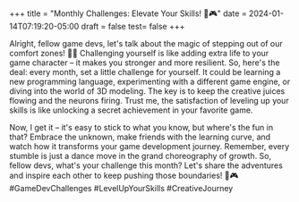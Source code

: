 +++
title = "Monthly Challenges: Elevate Your Skills! 🚀🎮"
date = 2024-01-14T07:19:20-05:00
draft = false
test= false
+++ 


Alright, fellow game devs, let's talk about the magic of stepping out of our comfort zones! 🚀✨ Challenging yourself is like adding extra life to your game character – it makes you stronger and more resilient. So, here's the deal: every month, set a little challenge for yourself. It could be learning a new programming language, experimenting with a different game engine, or diving into the world of 3D modeling. The key is to keep the creative juices flowing and the neurons firing. Trust me, the satisfaction of leveling up your skills is like unlocking a secret achievement in your favorite game.

Now, I get it – it's easy to stick to what you know, but where's the fun in that? Embrace the unknown, make friends with the learning curve, and watch how it transforms your game development journey. Remember, every stumble is just a dance move in the grand choreography of growth. So, fellow devs, what's your challenge this month? Let's share the adventures and inspire each other to keep pushing those boundaries! 🌟🎮 #GameDevChallenges #LevelUpYourSkills #CreativeJourney